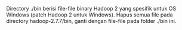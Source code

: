 Directory ./bin berisi file-file binary Hadoop 2 yang spesifik untuk OS Windows (patch Hadoop 2 untuk Windows). Hapus semua file pada directory hadoop-2.7.7/bin, ganti dengan file-file pada folder ./bin ini.
